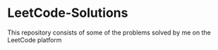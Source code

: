 # LeetCode-Solutions
This repository consists of some of the problems solved by me on the LeetCode platform
